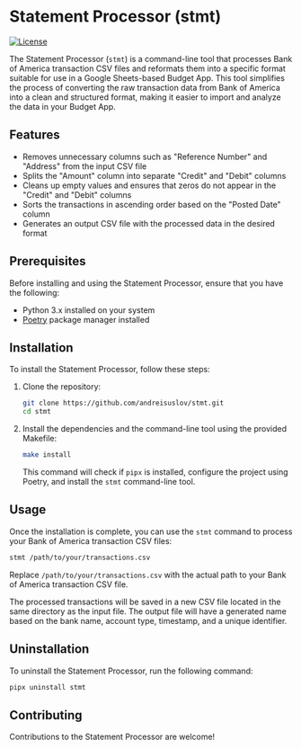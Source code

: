 # Statement Processor (stmt)

[![License](https://img.shields.io/badge/license-MIT-blue.svg)](https://opensource.org/licenses/MIT)

The Statement Processor (`stmt`) is a command-line tool that processes Bank of America transaction CSV files and reformats them into a specific format suitable for use in a Google Sheets-based Budget App. This tool simplifies the process of converting the raw transaction data from Bank of America into a clean and structured format, making it easier to import and analyze the data in your Budget App.

## Features

- Removes unnecessary columns such as "Reference Number" and "Address" from the input CSV file
- Splits the "Amount" column into separate "Credit" and "Debit" columns
- Cleans up empty values and ensures that zeros do not appear in the "Credit" and "Debit" columns
- Sorts the transactions in ascending order based on the "Posted Date" column
- Generates an output CSV file with the processed data in the desired format

## Prerequisites

Before installing and using the Statement Processor, ensure that you have the following:

- Python 3.x installed on your system
- [Poetry](https://python-poetry.org/) package manager installed

## Installation

To install the Statement Processor, follow these steps:

1. Clone the repository:

   ```bash
   git clone https://github.com/andreisuslov/stmt.git
   cd stmt
   ```

2. Install the dependencies and the command-line tool using the provided Makefile:

   ```bash
   make install
   ```

   This command will check if `pipx` is installed, configure the project using Poetry, and install the `stmt` command-line tool.

## Usage

Once the installation is complete, you can use the `stmt` command to process your Bank of America transaction CSV files:

```bash
stmt /path/to/your/transactions.csv
```

Replace `/path/to/your/transactions.csv` with the actual path to your Bank of America transaction CSV file.

The processed transactions will be saved in a new CSV file located in the same directory as the input file. The output file will have a generated name based on the bank name, account type, timestamp, and a unique identifier.

## Uninstallation

To uninstall the Statement Processor, run the following command:

```bash
pipx uninstall stmt
```

## Contributing

Contributions to the Statement Processor are welcome!
